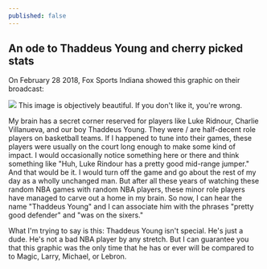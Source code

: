 ```yaml
---
published: false
---
```

## An ode to Thaddeus Young and cherry picked stats

On February 28 2018, Fox Sports Indiana showed this graphic on their broadcast:

![](https://pbs.twimg.com/media/DXKfoLeVoAAp3mD?format=jpg&name=large)
This image is objectively beautiful. If you don't like it, you're wrong.

My brain has a secret corner reserved for players like Luke Ridnour, Charlie Villanueva, and our boy Thaddeus Young. They were / are half-decent role players on basketball teams. If I happened to tune into their games, these players were usually on the court long enough to make some kind of impact. I would occasionally notice something here or there and think something like "Huh, Luke Rindour has a pretty good mid-range jumper." And that would be it. I would turn off the game and go about the rest of my day as a wholly unchanged man. But after all these years of watching these random NBA games with random NBA players, these minor role players have managed to carve out a home in my brain. So now, I can hear the name "Thaddeus Young" and I can associate him with the phrases "pretty good defender" and "was on the sixers."

What I'm trying to say is this: Thaddeus Young isn't special. He's just a dude. He's not a bad NBA player by any stretch. But I can guarantee you that this graphic was the only time that he has or ever will be compared to to Magic, Larry, Michael, or Lebron. 
<!--stackedit_data:
eyJoaXN0b3J5IjpbMTUxMTYwMjcxMywtMTI1NzA0MjgsOTUzMz
kwODMwLC0yMTIyNjg0MzA0LDE3MDczNzEzNTYsMTM1ODIyNDk0
OSwxMTEwODMwNDk5XX0=
-->